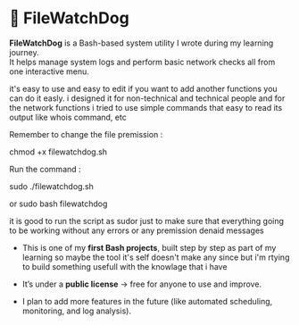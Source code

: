 # 🐾 FileWatchDog

**FileWatchDog** is a Bash-based system utility I wrote during my learning journey.  
It helps manage system logs and perform basic network checks all from one interactive menu.  

it's easy to use and easy to edit if you want to add another functions you can do it easly.
i designed it for non-technical and technical people 
and for the network functions i tried to use simple commands that easy to read its output like whois command, etc

Remember to change the file premission :

chmod +x filewatchdog.sh

Run the command :

sudo ./filewatchdog.sh

or 
sudo bash filewatchdog

it is good to run the script as sudor just to make sure that everything going to be working without any errors
or any premission denaid messages 

- This is one of my **first Bash projects**, built step by step as part of my learning so maybe the tool it's self doesn't make any since
  but i'm rtying to build something usefull with the knowlage that i have
    
- It’s under a **public license** → free for anyone to use and improve.  
- I plan to add more features in the future (like automated scheduling, monitoring, and log analysis).
